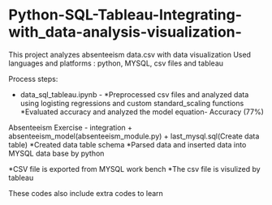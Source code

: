# Python-SQL-Tableau-Integrating-with_data-analysis-visualization-
This project analyzes absenteeism data.csv with data visualization
Used languages and platforms : python, MYSQL, csv files and tableau

Process steps:

- data_sql_tableau.ipynb -
*Preprocessed csv files and analyzed data using logisting regressions and custom standard_scaling functions
*Evaluated accuracy and analyzed the model equation- Accuracy (77%)

Absenteeism Exercise - integration + absenteeism_model(absenteeism_module.py) + last_mysql.sql(Create data table)
*Created data table schema
*Parsed data and inserted data into MYSQL data base by python 


*CSV file is exported from MYSQL work bench
*The csv file is visulized by tableau


These codes also include extra codes to learn 


